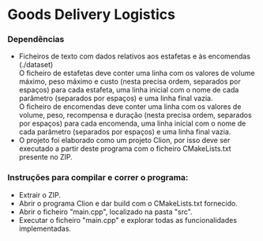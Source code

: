 # Goods Delivery Logistics

### Dependências
- Ficheiros de texto com dados relativos aos estafetas e às encomendas (./dataset)\
O ficheiro de estafetas deve conter uma linha com os valores de volume máximo, peso máximo e custo (nesta precisa ordem, separados por espaços) para cada estafeta, uma linha inicial com o nome de cada parâmetro (separados por espaços) e uma linha final vazia.\
O ficheiro de encomendas deve conter uma linha com os valores de volume, peso, recompensa e duração (nesta precisa ordem, separados por espaços) para cada encomenda, uma linha inicial com o nome de cada parâmetro (separados por espaços) e uma linha final vazia.
- O projeto foi elaborado como um projeto Clion, por isso deve ser executado a partir deste programa com o ficheiro CMakeLists.txt presente no ZIP.


### Instruções para compilar e correr o programa:

- Extrair o ZIP.
- Abrir o programa Clion e dar build com o CMakeLists.txt fornecido.
- Abrir o ficheiro "main.cpp", localizado na pasta "src".
- Executar o ficheiro "main.cpp" e explorar todas as funcionalidades implementadas.
